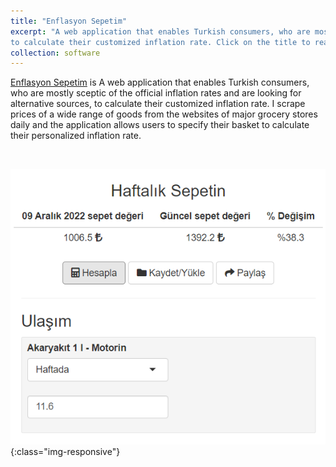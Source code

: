 ```yaml
---
title: "Enflasyon Sepetim"
excerpt: "A web application that enables Turkish consumers, who are mostly sceptic of the official inflation rates and are looking for alternative sources,
to calculate their customized inflation rate. Click on the title to read more. <br/> <br/><img src='/images/enflasyon_sepetim.png' width = '500'>"
collection: software
---
```


[Enflasyon Sepetim](https://enflasyon.shinyapps.io/sepetim/) is A web application that enables Turkish consumers, who are mostly sceptic of the official inflation rates and are looking for alternative sources,
to calculate their customized inflation rate. I scrape prices of a wide range of goods from the websites of major grocery stores daily and
the application allows users to specify their basket to calculate their personalized inflation rate.

<br/>

![](/images/enflasyon_sepetim.png){:class="img-responsive"}